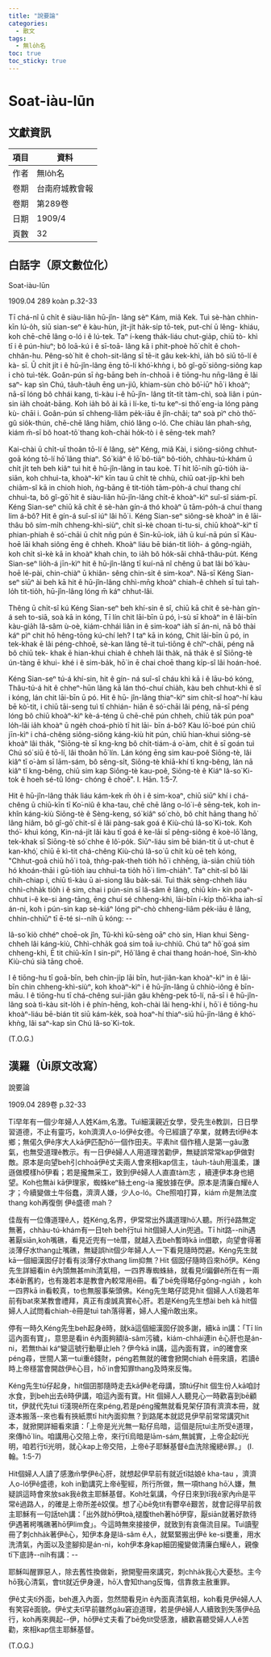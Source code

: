 ```yaml
---
title: "說要論"
categories:
  - 散文
tags:
  - 無lo̍h名
toc: true
toc_sticky: true
---
```


# Soat-iàu-lūn

## 文獻資訊

| 項目 | 資料 |
|---|---|
| 作者 | 無lo̍h名 |
| 卷期 | 台南府城教會報 |
| 卷期 | 第289卷 |
| 日期 | 1909/4 |
| 頁數 | 32 |

## 白話字（原文數位化）

Soat-iàu-lūn

1909.04 289 koàn p.32-33

Tī chá-nî ū chi̍t ê siàu-liân hū-jîn- lâng sèⁿ Kám, miâ Kek. Tuì sè-hàn chhin-kīn lú-o̍h, siū sian-seⁿ ê kàu-hùn, ji̍t-ji̍t ha̍k-si̍p tō-tek, put-chí ū lêng- khiáu, koh chē-chē lâng o-ló i ê lú-tek. Taⁿ í-keng tha̍k-liáu chut-gia̍p, chiū tò- khì tī i ê pún-hiuⁿ; bô loā-kú i ê sī-toā- lâng kā i phit-phoè hō͘ chi̍t ê choh- chhân-hu. Pêng-sò͘ hit ê choh-sit-lâng sī tē-it gâu kek-khì, ia̍h bô siū tō-lí ê kà- sī. Ū chi̍t ji̍t i ê hū-jîn-lâng ēng tō-lí khó͘-khǹg i, bô gî-gō͘ siông-siông kap i chò tuì-te̍k. Goân-pún sī ǹg-bāng beh ín-chhoā i ê tiōng-hu nn̄g-lâng ē lâi saⁿ- kap sìn Chú, ta̍uh-ta̍uh ēng un-jiû, khiam-sùn chò bô͘-iūⁿ hō͘ i khoàⁿ; nā-sī lóng bô chhái kang, tì-kàu i-ê hū-jîn- lâng ti̍t-ti̍t tàm-chì, soà liân i pún-sin ia̍h choa̍t-bāng. Koh ia̍h bô ài kā i lí-ke, ti-tu keⁿ-si thô͘ eng-ia lóng pàng kù- chāi i. Goân-pún sī chheng-liâm pe̍k-iāu ê jîn-châi; taⁿ soà pìⁿ chò thô͘-gû sio̍k-thún, chē-chē lâng hiâm, chió lâng o-ló. Che chiàu lán phah-sǹg, kiám m̄-sī bô hoat-tō͘ thang koh-chài ho̍k-tò i ê sēng-tek mah?

Kai-chài ū chi̍t-uī thoân tō-lí ê lâng, sèⁿ Kéng, miâ Kài, i siông-siông chhut- goā kóng tō-lí hō͘ lâng thiaⁿ. Só͘ kiâⁿ ê lō͘ bô-tiāⁿ bô-tio̍h, chhàu-tú-khám ū chi̍t ji̍t teh beh kiâⁿ tuì hit ê hū-jîn-lâng in tau koè. Tī hit lō͘-ni̍h gū-tio̍h ià-siān, koh chhuì-ta, khoàⁿ-kìⁿ kīn tau ū chi̍t tè chhù, chiū oat-ji̍p-khì beh chiām-sî kā in chioh hioh, ǹg-bāng ē tit-tio̍h tām-po̍h-á chuí thang chí chhuì-ta, bô gî-gō͘ hit ê siàu-liân hū-jîn-lâng chi̍t-ē khoàⁿ-kìⁿ suî-sî siám-pī. Kéng Sian-seⁿ chiū kā chi̍t ê sè-hàn gín-á thó khoàⁿ ū tām-po̍h-á chuí thang lim á-bô? Hit ê gín-á suî-sî iúⁿ lâi hō͘ i. Kéng Sian-seⁿ siông-sè khoàⁿ in ê lāi-thâu bô sím-mi̍h chheng-khì-siùⁿ, chi̍t sì-kè choan ti-tu-si, chiū khoàⁿ-kìⁿ tī phian-phiah ê só͘-chāi ū chi̍t nn̄g pún ê Sin-kū-iok, ia̍h ū kuí-nā pún sī Kàu-hoē lāi khah siông ēng ê chheh. Khoàⁿ liáu bē bián-tit lio̍h- á gông-ngia̍h, koh chi̍t sì-kè kā in khoàⁿ khah chin, to ia̍h bô ho̍k-sāi chhâ-thâu-pu̍t. Kéng Sian-seⁿ lio̍h-á jīn-kìⁿ hit ê hū-jîn-lâng tī kuí-nā nî chêng ū bat lâi bó͘ kàu-hoē lé-pài, chin-chiàⁿ ū khiân- sêng chin-si̍t ê sim-koaⁿ. Nā-sī Kéng Sian-seⁿ siūⁿ ài beh kā hit ê hū-jîn-lâng chhì-mn̄g khoàⁿ chiah-ê chheh sī tuì tah-lo̍h tit-tio̍h, hū-jîn-lâng lóng m̄ káⁿ chhut-lâi.

Thêng ū chi̍t-sî kú Kéng Sian-seⁿ beh khí-sin ê sî, chiū kā chit ê sè-hàn gín-á seh to-siā, soà kā in kóng, Tī lín chit lāi-bīn ū pó, ì-sù sī khoàⁿ in ê lāi-bīn kàu-gia̍h lâ-sâm ù-oè, kiám-chhái liân in ê sim-koaⁿ ia̍h sī án-ni, nā bô thài káⁿ pìⁿ chit hō hêng-tōng kú-chí leh? I taⁿ kā in kóng, Chit lāi-bīn ū pó, in tek-khak ē lâi péng-chhoē, sè-kan lâng tē-it tuì-tiōng ê chîⁿ-châi, péng nā bô chiū tek- khak ē hian-khui chiah ê chheh lâi tha̍k, nā tha̍k ê sî Siōng-tè ún-tàng ē khui- khé i ê sim-ba̍k, hō͘ in ē chai choē thang ki̍p-sî lâi hoán-hoé.

Kéng Sian-seⁿ tú-á khí-sin, hit ê gín- ná suî-sî cháu khì kā i ê lāu-bó kóng, Thâu-tú-á hit ê chheⁿ-hūn lâng kā lán thó-chuí chia̍h, kàu beh chhut-khì ê sî i kóng, lán chit lāi-bīn ū pó. Hit ê hū- jîn-lâng thiaⁿ-kìⁿ sim chi̍t-sî hoaⁿ-hí kàu bē kò͘-tit, i chiū tāi-seng tuì tī chhián- hiān ê só͘-chāi lâi péng, nā-sī péng lóng bô chiū khoàⁿ-kìⁿ kè-á-téng ū chē-chē pún chheh, chiū ta̍k pún poaⁿ lo̍h-lâi ia̍h khoàⁿ ū nge̍h choá-phiò tī hit lāi- bīn á-bô? Kàu lō͘-boé pún chiū jīn-kìⁿ i chá-chêng siông-siông káng-kiù hit pún, chiū hian-khui siông-sè khoàⁿ lâi tha̍k, "Siōng-tè sī kng-kng bô chi̍t-tiám-á o͘-àm, chit ê sī goán tuì Chú só͘ siū ê tō-lí, lâi thoân hō͘ lín. Lán kóng ēng sim kau-poê Siōng-tè, lâi kiâⁿ tī o͘-àm sī lām-sám, bô sêng-si̍t, Siōng-tè khiā-khí tī kng-bêng, lán nā kiâⁿ tī kng-bêng, chiū sim kap Siōng-tè kau-poê, Siōng-tè ê Kiáⁿ Iâ-so͘ Ki-tok ê hoeh sé-tû lóng- chóng ê choē". I. Hān. 1:5-7.

Hit ê hū-jîn-lâng tha̍k liáu kám-kek m̄ o̍h i ê sim-koaⁿ, chiū siūⁿ khí i chá- chêng ū chiū-kīn tī Ko͘-niû ê kha-tau, chē chē lâng o-ló͘ i-ê sēng-tek, koh in- khîn káng-kiù Siōng-tè ê Sèng-keng, só͘ kiâⁿ só͘ chò, bô chi̍t hāng thang hō͘ lâng hiâm, bô gî-gō͘ chit-sî ē lâi pàng-sak goá ê Kiù-chú Iâ-so͘ Ki-tok. Koh thó͘- khuì kóng, Kin-ná-ji̍t lâi kàu tī goá ê ke-lāi sī pêng-siông ê koè-lō͘ lâng, tek-khak sī Siōng-tè só͘ chhe ê lô͘-po̍k. Siūⁿ-liáu sim bē bián-tit ū ut-chut ê kan-khó͘, chiū ē kì-tit chá-chêng Kiù-chú Iâ-so͘ ū chi̍t kù oē teh kóng, "Chhut-goā chiū hō͘ i toà, thǹg-pak-theh tio̍h hō͘ i chhēng, ià-siān chiū tio̍h hó khoán-thāi i gū-tio̍h iau chhuì-ta tio̍h hō͘ i lim-chia̍h". Taⁿ chit-sî bô lâi chih-chiap i, chiū tì-kàu ū ai-siong lâu ba̍k-sái. Tuì tha̍k sèng-chheh liáu chhì-chha̍k tio̍h i ê sim, chai i pún-sin sī lâ-sâm ê lâng, chiū kín- kín poaⁿ-chhut i-ê ke-si àng-tāng, ēng chuí sé chheng-khì, lāi-bīn í-ki̍p thô͘-kha iah-sī án-ni, koh i pún-sin kap sè-kiáⁿ lóng pìⁿ-chò chheng-liâm pe̍k-iāu ê lâng, chhin-chhiūⁿ tī ē-té si--ni̍h ū kóng: --

Iâ-so͘ kiò chhéⁿ choē-ok jîn, Tû-khì kū-sèng oāⁿ chò sin, Hian khui Sèng-chheh lâi káng-kiù, Chhì-chha̍k goá sim toā iu-chhiû. Chú taⁿ hō͘ goá sim chheng-khì, Ē tit chiū-kīn I sin-piⁿ, Hō͘ lâng ē chai thang hoán-hoé, Sìn-khò Kiù-chú sià tāng choē.

I ê tiōng-hu tī goā-bīn, beh chìn-ji̍p lāi bīn, hut-jiân-kan khoàⁿ-kìⁿ in ê lāi- bīn chin chheng-khì-siùⁿ, koh khoàⁿ-kìⁿ i ê hū-jîn-lâng ū chhiò-iông ê bīn-māu. I ê tiōng-hu tī chá-chêng sui-jiân gâu khêng-pek tō-lí, nā-sī i ê hū-jîn-lâng soà tì-kàu sit-lo̍h i ê phín-hēng, koh-chài lâi heng-khí i, hō͘ i ê tiōng-hu khoàⁿ-liáu bē-bián tit siū kám-ke̍k, soà hoaⁿ-hí thiaⁿ-siū hū-jîn-lâng ê khó͘-khǹg, lâi saⁿ-kap sìn Chú Iâ-so͘ Ki-tok.

(T.O.G.)

## 漢羅（Ùi原文改寫）

說要論

1909.04 289卷 p.32-33

Tī早年有一個少年婦人人姓Kám,名激。Tuì細漢親近女學，受先生ê教訓，日日學習道德，不止有靈巧，koh濟濟人o-ló伊ê女德。今已經讀了卒業，就轉去tī伊ê本鄉；無偌久伊ê序大人kā伊匹配hō͘一個作田夫。平素hit 個作穡人是第一gâu激氣，也無受道理ê教示。有一日伊ê婦人人用道理苦勸伊，無疑誤常常kap伊做對敵。原本是向望beh引chhoā伊ê丈夫兩人會來相kap信主，ta̍uh-ta̍uh用溫柔，謙遜做模樣hō͘伊看；若是攏無采工，致到伊ê婦人人直直tàm志 ，續連伊本身也絕望。Koh也無ài kā伊理家，蜘蛛keⁿ絲土eng-ia 攏放據在伊。原本是清廉白耀ê人才；今續變做土牛俗蠢，濟濟人嫌，少人o-ló。Che照咱打算，kiám m̄是無法度thang koh再復倒 伊ê盛德 mah？

佳哉有一位傳道理ê人，姓Kéng,名界，伊常常出外講道理hō͘人聽。所行ê路無定無著，chhàu-tú-khám有一日teh beh行tuì hit個婦人人in兜過。Tī hit路--ni̍h遇著厭siān,koh嘴礁，看見近兜有一tè厝，就越入去beh暫時kā in借歇，向望會得著淡薄仔水thang止嘴礁，無疑誤hit個少年婦人人一下看見隨時閃避。Kéng先生就kā一個細漢囡仔討看有淡薄仔水thang lim抑無？Hit 個囡仔隨時舀來hō͘伊。Kéng先生詳細看in ê內頭無甚mih清氣相，一四界專蜘蛛絲，就看見tī偏僻ê所在有一兩本ê新舊約，也有幾若本是教會內較常用ê冊。看了bē免得略仔gông-ngia̍h ，koh一四界kā in看較真，to也無服事柴頭佛。Kéng先生略仔認見hit 個婦人人tī幾若年前有bat來某教會禮拜，真正有虔誠真實ê心肝。若是Kéng先生想ài beh kā hit個婦人人試問看chiah-ê冊是tuì tah落得著，婦人人攏m̄敢出來。

停有一時久Kéng先生beh起身ê時，就kā這個細漢囡仔說多謝，續kā in講：「Tī lín這內面有寶」，意思是看in ê內面夠額lâ-sâm污穢，kiám-chhái連in ê心肝也是án-ni，若無thài káⁿ變這號行動舉止leh？伊今kā in講，這內面有寶，in的確會來péng尋，世間人第一tuì重ê錢財，péng若無就的確會掀開chiah ê冊來讀，若讀ê時上帝穩當會開啟伊ê心目，hō͘ in會知罪thang及時來反悔。

Kéng先生tú仔起身，hit個囝那隨時走去kā伊ê老母講，頭tú仔hit 個生份人kā咱討水食，到beh出去ê時伊講，咱這內面有寶。Hit 個婦人人聽見心一時歡喜到bē顧tit，伊就代先tuì tī淺現ê所在來péng,若是péng攏無就看見架仔頂有濟濟本冊，就逐本搬落--來也看有挾紙票tī hit內面抑無？到路尾本就認見伊早前常常講究hit本，就掀開詳細看來讀：「上帝是光光無一點仔烏暗，這個是阮tuì主所受ê道理，來傳hō͘ lín。咱講用心交陪上帝，來行tī烏暗是lām-sám,無誠實，上帝企起tī光明，咱若行tī光明，就心kap上帝交陪，上帝ê子耶穌基督ê血洗除攏總ê罪。」 (I.翰。1:5-7)

Hit個婦人人讀了感激m̄學伊ê心肝，就想起伊早前有就近tī姑娘ê kha-tau ，濟濟人o-ló͘伊ê盛德，koh in勤講究上帝ê聖經，所行所做，無一項thang hō͘人嫌，無疑誤這時會來放sak我ê救主耶穌基督。Koh吐氣講，今仔日來到tī我ê家內m̄是平常ê過路人，的確是上帝所差ê奴僕。想了心bē免tit有鬱卒ê艱苦，就會記得早前救主耶穌有一句話teh講：「出外就hō͘伊toà,褪腹theh著hō͘伊穿，厭siān就著好款待伊遇著枵嘴礁著hō͘伊lim食」。今這時無來接接伊，就致到有哀傷流目屎。Tuì讀聖冊了刺chha̍k著伊ê心，知伊本身是lâ-sâm ê人，就緊緊搬出伊ê ke-si甕重，用水洗清氣，內面以及塗腳抑是án-ni，koh伊本身kap細囝攏變做清廉白耀ê人，親像tī下底詩--ni̍h有講：--

耶穌叫醒罪惡人，除去舊性換做新，掀開聖冊來講究，刺chha̍k我心大憂愁。主今hō͘我心清氣，會tit就近伊身邊，hō͘人會知thang反悔，信靠救主赦重罪。

伊ê丈夫tī外面，beh進入內面，忽然間看見in ê內面真清氣相，koh看見伊ê婦人人有笑容ê面貌。伊ê丈夫tī早前雖然gâu窘迫道理，若是伊ê婦人人續致到失落伊ê品行，koh再來興起--伊，hō͘伊ê丈夫看了bē免tit受感激，續歡喜聽受婦人人ê苦勸，來相kap信主耶穌基督。

(T.O.G.)
